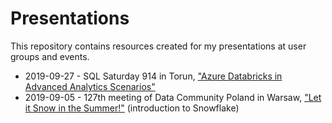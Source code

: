 # Presentations
This repository contains resources created for my presentations at user groups and events.

* 2019-09-27 - SQL Saturday 914 in Torun, ["Azure Databricks in Advanced Analytics Scenarios"](https://github.com/pawelpo/presentations/tree/master/20190927%20SQLSat914%20Databricks)
* 2019-09-05 - 127th meeting of Data Community Poland in Warsaw, ["Let it Snow in the Summer!"](https://github.com/pawelpo/presentations/tree/master/20190905%20DCPL%20Snowflake) (introduction to Snowflake)
